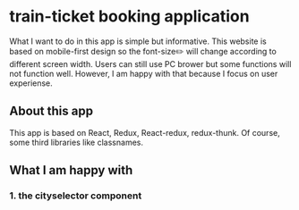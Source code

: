 # train-ticket booking application
What I want to do in this app is simple but informative. This website is based on mobile-first design so the font-size:pencil2: will change according to different screen width. Users can still use PC brower but some functions will not function well. However, I am happy with that because I focus on user experiense.
##  About this app
This app is based on React, Redux, React-redux, redux-thunk. Of course, some third libraries like classnames.
## What I am happy with 
### 1. the cityselector component


